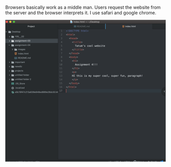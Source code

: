 Browsers basically work as a middle man. Users request the website from the server and the browser interprets it. I use safari and google chrome.

![Screenshot](./images/assignment-4-screenshot.png)
